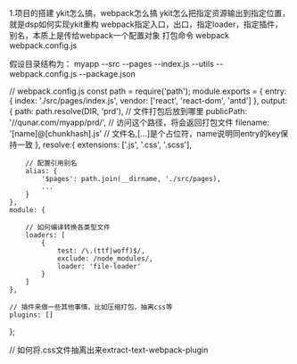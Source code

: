 1.项目的搭建
ykit怎么搞，webpack怎么搞
ykit怎么把指定资源输出到指定位置，就是dsp如何实现ykit重构
webpack指定入口，出口，指定loader，指定插件，别名，本质上是传给webpack一个配置对象
打包命令 webpack webpack.config.js


假设目录结构为：
myapp
    --src
        --pages
            --index.js
        --utils
    --webpack.config.js
    --package.json


// webpack.config.js
const path = require('path');
module.exports = {
    entry: {
        index: './src/pages/index.js',
        vendor: ['react', 'react-dom', 'antd']
    },
    output: {
        path: path.resolve(DIR, 'prd'),                           // 文件打包后放到哪里
        publicPath: '//qunar.com/myapp/prd/',                     // 访问这个路径，将会返回打包文件
        filename: '[name]@[chunkhash].js'                         // 文件名,[...]是个占位符，name说明同entry的key保持一致
    },
    resolve:{
        extensions: ['.js', '.css', '.scss'],

        // 配置引用别名
        alias: {
            '$pages': path.join(__dirname, './src/pages),
            ...
        }
    },
    module: {

        // 如何编译转换各类型文件
        loaders: [
            {
                test: /\.(ttf|woff)$/,
                exclude: /node_modules/,
                loader: 'file-loader'
            }
        ]
    },

    // 插件来做一些其他事情，比如压缩打包，抽离css等
    plugins: []
};

// 如何将.css文件抽离出来extract-text-webpack-plugin